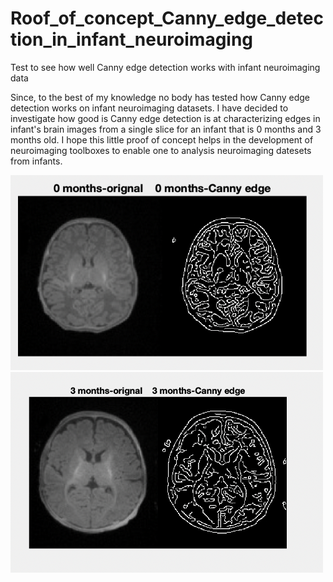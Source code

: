 # Roof_of_concept_Canny_edge_detection_in_infant_neuroimaging
Test to see how well Canny edge detection works with infant neuroimaging data

<p> Since, to the best of my knowledge no body has tested how Canny edge detection works on infant neuroimaging datasets. I have decided to investigate how good is Canny edge detection is at characterizing edges in infant's brain images from a single slice for an infant that is 0 months and 3 months old. I hope this little proof of concept helps in the development of neuroimaging toolboxes to enable one to analysis neuroimaging datesets from infants. </p>
<img src="0_months_Canny_filter.png" width="500"/> 

<img src="3_months_Canny_filter.png" width="500"/> 
